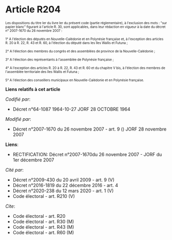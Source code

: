 # Article R204

<font size="1">Les dispositions du titre Ier du livre Ier du présent code (partie réglementaire), à l'exclusion des mots :
"sur papier blanc" figurant à l'article R. 30, sont applicables, dans leur rédaction en vigueur à la date du décret n°
2007-1670 du 26 novembre 2007 :</font>

<font size="1">1° A l'élection des députés en Nouvelle-Calédonie et en Polynésie française et, à l'exception des articles R.
20 à R. 22, R. 43 et R. 60, à l'élection du député dans les îles Wallis et Futuna ;</font>

<font size="1">2° A l'élection des membres du congrès et des assemblées de province de la Nouvelle-Calédonie ;</font>

<font size="1">3° A l'élection des représentants à l'assemblée de Polynésie française ;</font>

<font size="1">4° A l'exception des articles R. 20 à R. 22, R. 43 et R. 60 et du chapitre V bis, à l'élection des membres de
l'assemblée territoriale des îles Wallis et Futuna ;</font>

<font size="1">5° A l'élection des conseillers municipaux en Nouvelle-Calédonie et en Polynésie française.</font>

**Liens relatifs à cet article**

_Codifié par_:

  - Décret n°64-1087 1964-10-27 JORF 28 OCTOBRE 1964

_Modifié par_:

  - Décret n°2007-1670 du 26 novembre 2007 - art. 9 () JORF 28 novembre 2007

**Liens**:

  - RECTIFICATION: Décret n°2007-1670du 26 novembre 2007 - JORF du 1er décembre 2007

_Cité par_:

  - Décret n°2009-430 du 20 avril 2009 - art. 9 (V)
  - Décret n°2016-1819 du 22 décembre 2016 - art. 4
  - Décret n°2020-238 du 12 mars 2020 - art. 1 (V)
  - Code électoral - art. R210 (V)

_Cite_:

  - Code électoral - art. R20
  - Code électoral - art. R30 (M)
  - Code électoral - art. R43 (M)
  - Code électoral - art. R60 (M)
